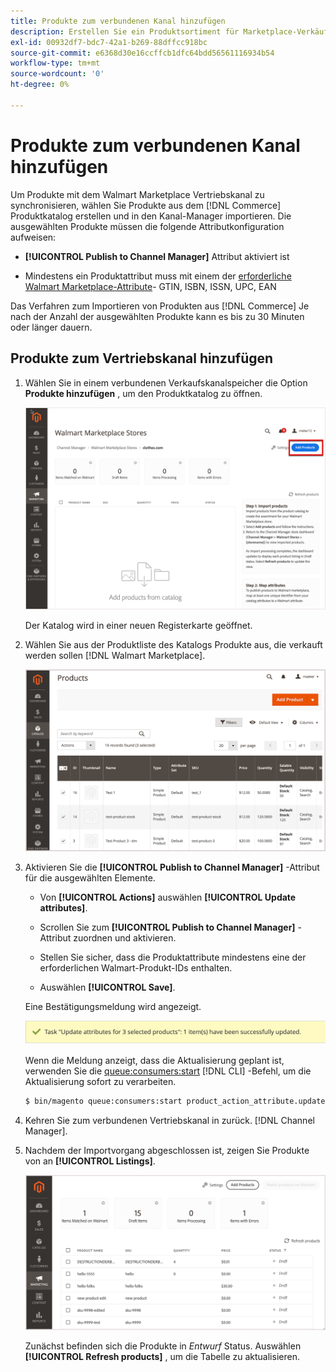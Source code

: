 ```yaml
---
title: Produkte zum verbundenen Kanal hinzufügen
description: Erstellen Sie ein Produktsortiment für Marketplace-Verkäufe, indem Sie Produkte aus dem Katalog zum Vertriebskanal hinzufügen.
exl-id: 00932df7-bdc7-42a1-b269-88dffcc918bc
source-git-commit: e6368d30e16ccffcb1dfc64bdd56561116934b54
workflow-type: tm+mt
source-wordcount: '0'
ht-degree: 0%

---
```



# Produkte zum verbundenen Kanal hinzufügen

Um Produkte mit dem Walmart Marketplace Vertriebskanal zu synchronisieren, wählen Sie Produkte aus dem [!DNL Commerce] Produktkatalog erstellen und in den Kanal-Manager importieren. Die ausgewählten Produkte müssen die folgende Attributkonfiguration aufweisen:

- **[!UICONTROL Publish to Channel Manager]** Attribut aktiviert ist

- Mindestens ein Produktattribut muss mit einem der [erforderliche Walmart Marketplace-Attribute](map-product-attributes-for-matching.md)- GTIN, ISBN, ISSN, UPC, EAN

Das Verfahren zum Importieren von Produkten aus [!DNL Commerce] Je nach der Anzahl der ausgewählten Produkte kann es bis zu 30 Minuten oder länger dauern.

## Produkte zum Vertriebskanal hinzufügen

1. Wählen Sie in einem verbundenen Verkaufskanalspeicher die Option **Produkte hinzufügen** , um den Produktkatalog zu öffnen.

   ![Produkte zum verbundenen Kanal hinzufügen](assets/add-initial-products-to-connected-channel.png)

   Der Katalog wird in einer neuen Registerkarte geöffnet.

1. Wählen Sie aus der Produktliste des Katalogs Produkte aus, die verkauft werden sollen [!DNL Walmart Marketplace].

   ![Produkte an den verbundenen Kanal senden](assets/select-products-from-catalog.png)

1. Aktivieren Sie die **[!UICONTROL Publish to Channel Manager]** -Attribut für die ausgewählten Elemente.

   - Von **[!UICONTROL Actions]** auswählen **[!UICONTROL Update attributes]**.

   - Scrollen Sie zum **[!UICONTROL Publish to Channel Manager]** -Attribut zuordnen und aktivieren.

   - Stellen Sie sicher, dass die Produktattribute mindestens eine der erforderlichen Walmart-Produkt-IDs enthalten.

   - Auswählen **[!UICONTROL Save]**.

   Eine Bestätigungsmeldung wird angezeigt.

   ![Bestätigungsnachricht zum Produktimport von einem Katalog zu einem Verkaufskanal](assets/product-import-from-catalog-confirmation.png)

   Wenn die Meldung anzeigt, dass die Aktualisierung geplant ist, verwenden Sie die [queue:consumers:start](https://devdocs.magento.com/guides/v2.4/config-guide/cli/config-cli-subcommands-queue.html) [!DNL CLI] -Befehl, um die Aktualisierung sofort zu verarbeiten.

   ```bash
   $ bin/magento queue:consumers:start product_action_attribute.update
   ```

1. Kehren Sie zum verbundenen Vertriebskanal in zurück. [!DNL Channel Manager].

1. Nachdem der Importvorgang abgeschlossen ist, zeigen Sie Produkte von an **[!UICONTROL Listings]**.

   ![Importierte Produkte in verbundene Vertriebskanäle](assets/products-in-marketplace-sales-channel.png)

   Zunächst befinden sich die Produkte in *Entwurf* Status. Auswählen **[!UICONTROL Refresh products]** , um die Tabelle zu aktualisieren.

